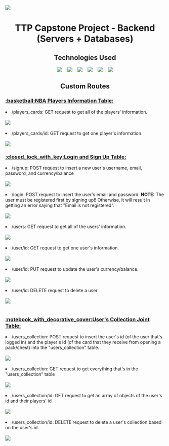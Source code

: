 <a href="https://ttp-capstone-project-backend.herokuapp.com/"> <img src="https://img.shields.io/website-up-down-blue-red/http/monip.org.svg"/> </a>

<h1 align="center"> TTP Capstone Project - Backend (Servers + Databases) </h1>

<h2 align="center">  Technologies Used  </h3>
<div align="center">
  <kbd> <img src="https://img.shields.io/badge/javascript-%23323330.svg?style=for-the-badge&logo=javascript&logoColor=%23F7DF1E" /> </kbd>
  &nbsp;
  <kbd> <img src="https://img.shields.io/badge/node.js-6DA55F?style=for-the-badge&logo=node.js&logoColor=white" /> </kbd>
  &nbsp;
  <kbd> <img src="https://img.shields.io/badge/express.js-%23404d59.svg?style=for-the-badge&logo=express&logoColor=%2361DAFB" /> </kbd>
  &nbsp;
  <kbd> <img src="https://img.shields.io/badge/postgres-%23316192.svg?style=for-the-badge&logo=postgresql&logoColor=white" /> </kbd>
  &nbsp;
  <kbd> <img src="https://img.shields.io/badge/Postman-FF6C37?style=for-the-badge&logo=postman&logoColor=white" /> </kbd>
  &nbsp;
  <kbd> <a href="https://ttp-capstone-project-backend.herokuapp.com/"> <img src="https://img.shields.io/badge/Deployed%20on%20Heroku-430098?style=for-the-badge&logo=heroku&logoColor=white" /> </a> </kbd>
</div>

<h2 align="center"> Custom Routes </h2>
  <div>
      <h3> <ins>:basketball:NBA Players Information Table:</ins> </h3>
      <li>/players_cards: GET request to get all of the players' information.</li>
      <br/>
      <img src="https://user-images.githubusercontent.com/59656591/156496571-ef59e681-c33c-4d5b-aaea-06977b14556f.PNG">
      <br/>
      <br/>
      <li>/players_cards/id: GET request to get one player's information.</li>
      <br/>
      <img src="https://user-images.githubusercontent.com/59656591/156496724-44cc32b5-5b9b-4645-92c6-b078ffa4cde5.PNG">
  </div>
    
  <div>
      <h3> <ins>:closed_lock_with_key:Login and Sign Up Table:</ins> </h3>
      <li>/signup: POST request to insert a new user's username, email, password, and currency/balance</li>
      <br/>
      <img src="https://user-images.githubusercontent.com/59656591/156504947-f46ab39d-dd30-4d8e-897b-a3bcc94c97c7.PNG">
      <br/>
      <br/>
      <li>/login: POST request to insert the user's email and password. <strong>NOTE:</strong> The user must be registered first by signing up!! Otherwise, it will result in getting an error saying that "Email is not registered". </li>
      <br/>
      <img src="https://user-images.githubusercontent.com/59656591/156505159-6011eb05-2ce7-48cf-8a83-3df9dd8e12d8.PNG">
      <br/>
      <br/>
      <li>/users: GET request to get all of the users' information.</li>
      <br/>
      <img src="https://user-images.githubusercontent.com/59656591/156502469-e7a210dd-999c-41b2-8235-0ff94ba1e118.PNG">
      <br/>
      <br/>
      <li>/user/id: GET request to get one user's information.</li>
      <br/>
      <img src="https://user-images.githubusercontent.com/59656591/156502606-e778a218-052f-4aa9-b3c6-b6262c7ecb4e.PNG">
      <br/>
      <br/>
      <li>/user/id: PUT request to update the user's currency/balance.</li>
      <br/>
      <img src="https://user-images.githubusercontent.com/59656591/156505764-01d8f348-ca97-419e-b61b-c4fec1da8686.PNG">
      <br/>
      <br/>
      <li>/user/id: DELETE request to delete a user.</li>
      <br/>
      <img src="https://user-images.githubusercontent.com/59656591/156502682-f7cfcd89-22b9-476f-894b-8bfaf902ac82.PNG">
      <br/>
      <br/>
  </div>

  <div>
      <h3> <ins>:notebook_with_decorative_cover:User's Collection Joint Table:</ins> </h3>
      <li>/users_collection: POST request to insert the user's id (of the user that's logged in) and the player's id (of the card that they receive from opening a pack/chest) into the "users_collection" table.</li>
      <br/>
      <img src="https://user-images.githubusercontent.com/59656591/156501897-94cff0a7-0435-41c9-aedd-771526ce7fae.PNG">
      <br/>
      <br/>
      <li>/users_collection: GET request to get everything that's in the "users_collection" table</li>
      <br/>
      <img src="https://user-images.githubusercontent.com/59656591/156503671-a4bc9c64-46c8-45c0-9e99-dd6065bd0e75.png">
      <br/>
      <br/>
      <li>/users_collection/id: GET request to get an array of objects of the user's id and their players' id</li>
      <br/>
      <img src="https://user-images.githubusercontent.com/59656591/156501296-8ba98300-b8de-4513-9024-3689550906a9.PNG">
      <br/>
      <br/>
      <li>/users_collection/id: DELETE request to delete a user's collection based on the user's id.</li>
      <br/>
      <img src="https://user-images.githubusercontent.com/59656591/156502930-e90b633f-fc51-4167-afde-749e656774a4.PNG">
  </div>
